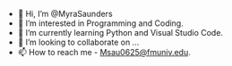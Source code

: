 - 👋 Hi, I’m @MyraSaunders
- 👀 I’m interested in Programming and Coding.
- 🌱 I’m currently learning Python and Visual Studio Code.
- 💞️ I’m looking to collaborate on ...
- 📫 How to reach me - Msau0625@fmuniv.edu.

<!---
MyraSaunders/MyraSaunders is a ✨ special ✨ repository because its `README.md` (this file) appears on your GitHub profile.
You can click the Preview link to take a look at your changes.
--->
